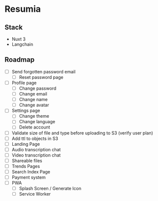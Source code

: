 # Resumia

## Stack

- Nuxt 3
- Langchain

## Roadmap

- [ ] Send forgotten password email
	- [ ] Reset password page
- [ ] Profile page
	- [ ] Change password
	- [ ] Change email
	- [ ] Change name
	- [ ] Change avatar
- [ ] Settings page
	- [ ] Change theme
	- [ ] Change language
	- [ ] Delete account
- [ ] Validate size of file and type before uploading to S3 (verify user plan)
- [ ] Add ttl to objects in S3
- [ ] Landing Page
- [ ] Audio transcription chat
- [ ] Video transcription chat
- [ ] Shareable files
- [ ] Trends Pages
- [ ] Search Index Page
- [ ] Payment system
- [ ] PWA
	- [ ] Splash Screen / Generate Icon
 	- [ ] Service Worker
